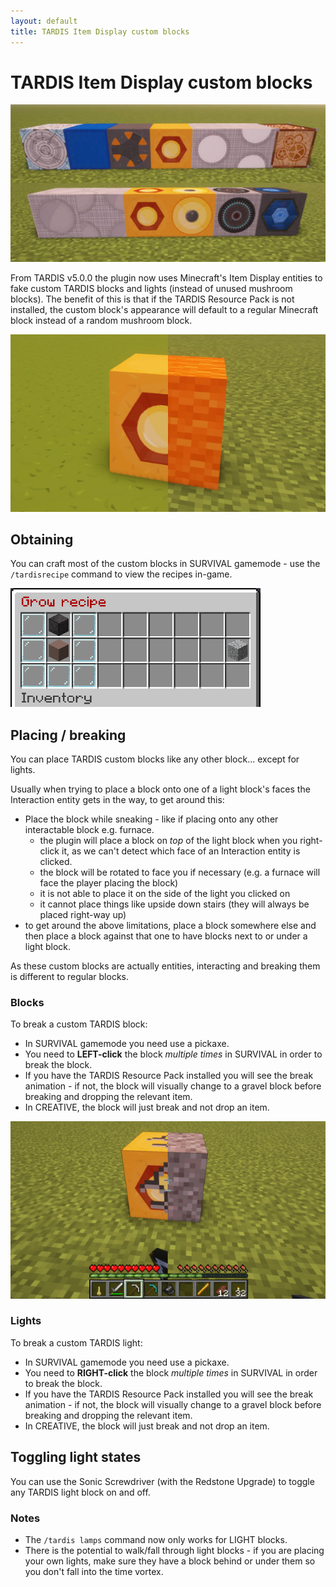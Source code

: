 ```yaml
---
layout: default
title: TARDIS Item Display custom blocks
---
```


# TARDIS Item Display custom blocks

![Custom block and lights](images/docs/custom_blocks_lights.jpg)

From TARDIS v5.0.0 the plugin now uses Minecraft's Item Display entities to fake custom TARDIS blocks and lights 
(instead of unused mushroom blocks). The benefit of this is that if the TARDIS Resource Pack is not installed, the 
custom block's appearance will default to a regular Minecraft block instead of a random mushroom block.

![Custom block resource pack comparison](images/docs/resource_pack_comparison.jpg)

## Obtaining

You can craft most of the custom blocks in SURVIVAL gamemode - use the `/tardisrecipe` command to view the recipes in-game.

![Custom block recipes](images/docs/custom_block_recipes.gif)

## Placing / breaking

You can place TARDIS custom blocks like any other block... except for lights.

Usually when trying to place a block onto one of a light block's faces the Interaction entity gets in the way, to get around this:

* Place the block while sneaking - like if placing onto any other interactable block e.g. furnace.
   - the plugin will place a block on _top_ of the light block when you right-click it, 
     as we can't detect which face of an Interaction entity is clicked.
   - the block will be rotated to face you if necessary (e.g. a furnace will face the player placing the block)
   - it is not able to place it on the side of the light you clicked on
   - it cannot place things like upside down stairs (they will always be placed right-way up)
* to get around the above limitations, place a block somewhere else and then place a block against that one to have 
  blocks next to or under a light block.

As these custom blocks are actually entities, interacting and breaking them is different to regular blocks.

### Blocks

To break a custom TARDIS block:

- In SURVIVAL gamemode you need use a pickaxe.
- You need to __LEFT-click__ the block _multiple times_ in SURVIVAL in order to break the block.
- If you have the TARDIS Resource Pack installed you will see the break animation - if not, the block will 
  visually change to a gravel block before breaking and dropping the relevant item. 
- In CREATIVE, the block will just break and not drop an item.

![Custom block break](images/docs/custom_break.jpg)

### Lights

To break a custom TARDIS light:

- In SURVIVAL gamemode you need use a pickaxe.
- You need to __RIGHT-click__ the block _multiple times_ in SURVIVAL in order to break the block.
- If you have the TARDIS Resource Pack installed you will see the break animation - if not, the block will
  visually change to a gravel block before breaking and dropping the relevant item.
- In CREATIVE, the block will just break and not drop an item.

## Toggling light states

You can use the Sonic Screwdriver (with the Redstone Upgrade) to toggle any TARDIS light block on and off.

### Notes

* The `/tardis lamps` command now only works for LIGHT blocks.
* There is the potential to walk/fall through light blocks - if you are placing your own lights, make sure they have 
  a block behind or under them so you don't fall into the time vortex.
